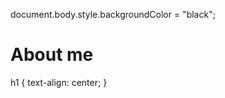 document.body.style.backgroundColor = "black";
<h1>
  About me
  </h1>
h1 {
    text-align: center;
}
